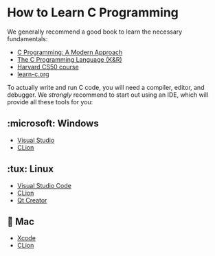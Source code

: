 # How to Learn C Programming

We generally recommend a good book to learn the necessary fundamentals:

- [C Programming: A Modern Approach](http://knking.com/books/c2/)
- [The C Programming Language (K&R)](https://www.pearson.com/en-us/subject-catalog/p/c-programming-language/P200000000368/9780131103627)
- [Harvard CS50 course](http://cs50.edx.org/)
- [learn-c.org](https://www.learn-c.org/)

To actually write and run C code, you will need a compiler, editor, and debugger. We _strongly_ recommend to start out
using an IDE, which will provide all these tools for you:

<!-- inline -->

## :microsoft: Windows

- [Visual Studio](https://discord.com/channels/331718482485837825/1165492293810257920/1165493161242673172)
- [CLion](https://www.jetbrains.com/clion/)

<!-- inline -->

## :tux: Linux

- [Visual Studio Code](https://code.visualstudio.com/docs/cpp/config-linux)
- [CLion](https://www.jetbrains.com/clion/)
- [Qt Creator](https://www.qt.io/product/development-tools)

<!-- inline -->

## :apple: Mac

- [Xcode](https://developer.apple.com/xcode/)
- [CLion](https://www.jetbrains.com/clion/)
